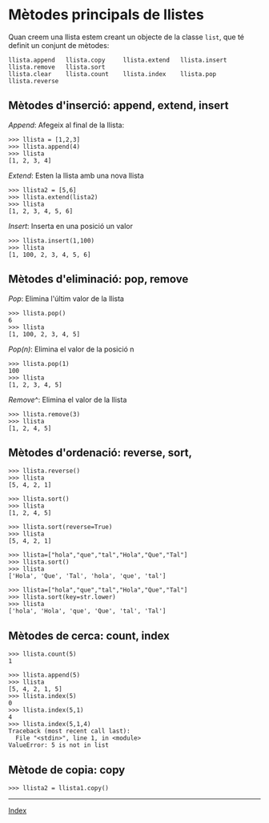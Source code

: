 # Mètodes principals de llistes

Quan creem una llista estem creant un objecte de la classe `list`, que té definit un conjunt de mètodes:

	llista.append   llista.copy     llista.extend   llista.insert   llista.remove   llista.sort
	llista.clear    llista.count    llista.index    llista.pop      llista.reverse

## Mètodes d'inserció: append, extend, insert

*Append*: Afegeix al final de la llista:

	>>> llista = [1,2,3]
	>>> llista.append(4)
	>>> llista
	[1, 2, 3, 4]

*Extend*: Esten la llista amb una nova llista

	>>> llista2 = [5,6]
	>>> llista.extend(lista2)
	>>> llista
	[1, 2, 3, 4, 5, 6]	

*Insert*: Inserta en una posició un valor

	>>> llista.insert(1,100)
	>>> llista
	[1, 100, 2, 3, 4, 5, 6]

## Mètodes d'eliminació: pop, remove

*Pop*: Elimina l'últim valor de la llista
	
	>>> llista.pop()
	6
	>>> llista
	[1, 100, 2, 3, 4, 5]

*Pop(n)*: Elimina el valor de la posició n

	>>> llista.pop(1)
	100
	>>> llista
	[1, 2, 3, 4, 5]

*Remove*^: Elimina el valor de la llista

	>>> llista.remove(3)
	>>> llista
	[1, 2, 4, 5]

## Mètodes d'ordenació: reverse, sort, 

	>>> llista.reverse()
	>>> llista
	[5, 4, 2, 1]

	>>> llista.sort()
	>>> llista
	[1, 2, 4, 5]

	>>> llista.sort(reverse=True)
	>>> llista
	[5, 4, 2, 1]

	>>> llista=["hola","que","tal","Hola","Que","Tal"]
	>>> llista.sort()
	>>> llista
	['Hola', 'Que', 'Tal', 'hola', 'que', 'tal']
	
	>>> llista=["hola","que","tal","Hola","Que","Tal"]
	>>> llista.sort(key=str.lower)
	>>> llista
	['hola', 'Hola', 'que', 'Que', 'tal', 'Tal']


## Mètodes de cerca: count, index

	>>> llista.count(5)
	1

	>>> llista.append(5)
	>>> llista
	[5, 4, 2, 1, 5]
	>>> llista.index(5)
	0
	>>> llista.index(5,1)
	4
	>>> llista.index(5,1,4)
	Traceback (most recent call last):
	  File "<stdin>", line 1, in <module>
	ValueError: 5 is not in list

## Mètode de copia: copy

	>>> llista2 = llista1.copy()


***
[Index](../../../README.md)
